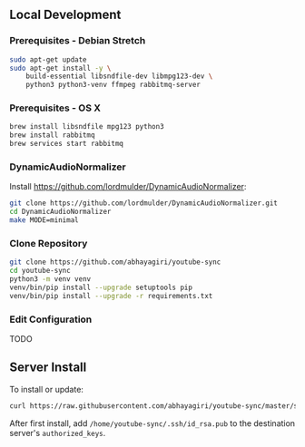 ## Local Development

### Prerequisites - Debian Stretch

```sh
sudo apt-get update
sudo apt-get install -y \
    build-essential libsndfile-dev libmpg123-dev \
    python3 python3-venv ffmpeg rabbitmq-server
```

### Prerequisites - OS X

```sh
brew install libsndfile mpg123 python3
brew install rabbitmq
brew services start rabbitmq
```

### DynamicAudioNormalizer

Install https://github.com/lordmulder/DynamicAudioNormalizer:

```sh
git clone https://github.com/lordmulder/DynamicAudioNormalizer.git
cd DynamicAudioNormalizer
make MODE=minimal
```

### Clone Repository

```sh
git clone https://github.com/abhayagiri/youtube-sync
cd youtube-sync
python3 -m venv venv
venv/bin/pip install --upgrade setuptools pip
venv/bin/pip install --upgrade -r requirements.txt
```

### Edit Configuration

TODO

## Server Install

To install or update:

```sh
curl https://raw.githubusercontent.com/abhayagiri/youtube-sync/master/server/install | sudo bash
```

After first install, add `/home/youtube-sync/.ssh/id_rsa.pub` to the destination server's `authorized_keys`.
